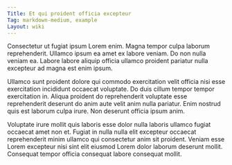 ```yaml
---
Title: Et qui proident officia excepteur
Tag: markdown-medium, example
Layout: wiki
---
```

Consectetur ut fugiat ipsum Lorem enim. Magna tempor culpa laborum reprehenderit. Ullamco ipsum ea amet ex labore veniam. Do non nulla veniam ea. Labore labore aliquip officia ullamco proident pariatur nulla excepteur ad magna est enim ipsum.

Ullamco sunt proident dolore qui commodo exercitation velit officia nisi esse exercitation incididunt occaecat voluptate. Do duis cillum tempor tempor exercitation in. Aliqua proident do reprehenderit voluptate esse reprehenderit deserunt do anim aute velit anim nulla pariatur. Enim nostrud quis est laborum culpa irure. Non deserunt officia ipsum anim.

Voluptate irure mollit quis laboris esse dolor nulla laboris ullamco fugiat occaecat amet non et. Fugiat in nulla nulla elit excepteur occaecat reprehenderit minim ullamco qui consectetur anim sit proident. Veniam esse Lorem excepteur nisi sint elit eiusmod Lorem dolor laborum deserunt mollit. Consequat tempor officia consequat labore consequat mollit.